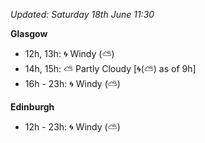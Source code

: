 *Updated: Saturday 18th June 11:30*

**Glasgow**

* 12h, 13h: :cyclone: Windy (:partly_sunny:)
* 14h, 15h: :partly_sunny: Partly Cloudy [:cyclone:(:partly_sunny:) as of 9h]
* 16h - 23h: :cyclone: Windy (:partly_sunny:)

**Edinburgh**

* 12h - 23h: :cyclone: Windy (:partly_sunny:)
